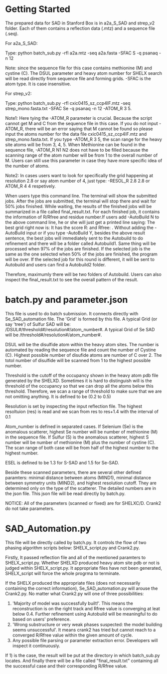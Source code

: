 # Getting Started
The prepared data for SAD in Stanford Box is in a2a_S_SAD and strep_v2 folder. Each of them contains a reflection data (.mtz) and a sequence file (.seq). 

For a2a_S_SAD:

Type: python batch_sub.py -rfl a2a.mtz -seq a2a.fasta -SFAC S -q psanaq -n 12 

Note: since the sequence file for this case contains methionine (M) and cystine (C). The DSUL parameter and heavy atom number for SHELX search will be read directly from sequence file and forming grids. -SFAC is the atom type. It is case insensitive.

For strep_v2:

Type: python batch_sub.py -rfl cxic0415_sz_ccp4IF.mtz -seq strep_mono.fasta.txt -SFAC Se -q psanaq -n 12 -ATOM_R 3 5. 

Note1: Here tying the -ATOM_R parameter is crucial. Because the script cannot get M and C from the sequence file in this case. If you do not input -ATOM_R, there will be an error saying that M cannot be found so please input the atoms number for the data file cxic0415_sz_ccp4IF.mtz and strep_mono.fasta.txt. If you type -ATOM_R 3 5, the scan range for the heavy site atoms will be from 3, 4, 5. When Methionine can be found in the sequence file, -ATOM_R N1 N2 does not have to be filled because the scanning range of the atom number will be from 1 to the overall number of M. Users can still use this parameter in case they have more specific idea of the number of atoms. 

Note2: In cases users want to look for specifically the grid happening at resolution 2.8 or say atom number of 4, just type: -RESOL_R 2.8 2.8 or ATOM_R 4 4 respetively.

When users type this command line. The terminal will show the submitted jobs. After the jobs are submitted, the terminal will stop there and wait for 50% jobs finished. While waiting, the results of the finished jobs will be summarized in a file called final_result.txt. For each finished job, it contains the information of R/Rfree and residue number.If users add -AutoBuild N to the above command line, he or she will just get a printed line saying:
  The best grid right now is:
  It has the score R: and Rfree: .
Without adding the -AutoBuild input or if you type -AutoBuild Y, besides the above result sentence, the best jobs will immediately sent to the Autobuild to do refinement and there will be a folder called Autobuild1. 
Same thing will be processed when 97% of the jobs are finished. If the selected job is the same as the one selected when 50% of the jobs are finished, the program will be over. If the selected job for this round is different, it will be sent to Autobuild and users can find a Autobuild2 folder. 

Therefore, maximumly there will be two folders of Autobuild. Users can also inspect the final_result.txt to see the overall pattern of the result. 

# batch.py and parameter.json

This file is used to do batch submission. It connects directly with Se_SAD_automation file. The 'Grid' is formed by this file.
A typical Grid (or say 'tree') of Sulfur SAD will be: /DSUL#/threshold#/resolution#/atom_number#. A typical Grid of Se SAD will be /threshold#/resolution#/atom_number#. 

DSUL will be the disulfide atom within the heavy atom sites. The number is automated by reading the sequence file and count the number of Cystine (C). Highest possible number of disufide atoms are number of C over 2. The totol number of disulfide will be scanned from 1 to the highest possible number. 

Threshold is the cutoff of the occupancy shown in the heavy atom pdb file generated by the SHELXD. Sometimes it is hard to distinguish will is the threshold of the occupancy so that we can drop all the atoms below this threshold. Therefore, we scan a range of threshold to make sure that we are not omitting anything. It is defined to be (0.2 to 0.5)

Resolution is set by inspecting the input reflection file. The highest resoltuion (res) is read and we scan from res to res+1.4 with the interval of 0.1

Atom_number is defined in separated cases. If Selenium (Se) is the anomalous scatterer, highest Se number will be number of methionine (M) in the sequence file. If Sulfur (S) is the anomalous scatterer, highest S number will be number of methionine (M) plus the number of cystine (C). The scan range of both case will be from half of the highest number to the highest number.

ESEL is defined to be 1.3 for S-SAD and 1.5 for Se-SAD.

Beside these scanned parameters, there are several other defined paramters: minimal distance between atoms (MIND1), minimal distance between symmetry units (MIND2), and highest resolution cutoff. They are determined only on the type of the scatterer. The detailed numbers are in the json file. This json file will be read directly by batch.py.
 
NOTICE: All of the parameters (scanned or fixed) are for SHELXC/D. Crank2 do not take parameters.

# SAD_Automation.py

This file will be directly called by batch.py. It controls the flow of two phasing algorithm scripts below: SHELX_script.py and Crank2.py. 

Firstly, It passed reflection file and all of the mentioned paramters to SHELX_script.py. Whether SHELXD produced heavy atom site pdb or not is judged within SHELX_script.py. It appropriate files have not been generated, SHELX_script will force the whole progrma to terminate.

If the SHELX produced the appropriate files (does not necessarily containing the correct information), Se_SAD_automation.py will arouse the Crank2.py. No matter what Crank2.py will one of three possibilities:
1) 'Majority of model was successfully built!'. This means the reconstruction is on the right track and Rfree value is converging at leat below 0.4. Further refinement using Autobuild will be meaningful to do based on users' preference.
2) 'Wrong substructure or very weak phases suspected: the model building seems unsuccessful'. It means crank2 has tried but cannot reach to a converged R/Rfree value within the given amount of cycle. 
3) Any possible file parsing or parameter extraction error. Developers will inspect it continuously.

If 1) is the case, the result will be put at the directory in which batch_sub.py locates. And finally there will be a file called "final_result.txt" containing all the successful case and their corresponding R/Rfree value.
